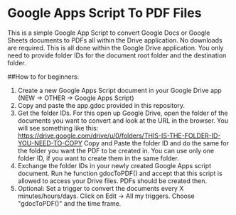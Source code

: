 # Google Apps Script To PDF Files

This is a simple Google App Script to convert Google Docs or Google Sheets documents to PDFs all within the Drive application. No downloads are required. This is all done within the Google Drive application. You only need to provide folder IDs for the document root folder and the destination folder. 

##How to for beginners: 

1. Create a new Google Apps Script document in your Google Drive app (NEW -> OTHER -> Google Apps Script)
2. Copy and paste the app.gdoc provided in this repository.
3. Get the folder IDs. For this open up Google Drive, open the folder of the documents you want to convert and look at the URL in the browser. You will see something like this: https://drive.google.com/drive/u/0/folders/THIS-IS-THE-FOLDER-ID-YOU-NEED-TO-COPY
Copy and Paste the folder ID and do the same for the folder you want the PDF to be created in. You can use only one folder ID, if you want to create them in the same folder.
4. Exchange the folder IDs in your newly created Google Apps script document. Run  he function gdocToPDF() and accept that this script is allowed to access your Drive files. PDFs should be created then.   
5. Optional: Set a trigger to convert the documents every X minutes/hours/days. Click on Edit -> All my triggers. Choose "gdocToPDF()" and the time frame.  



